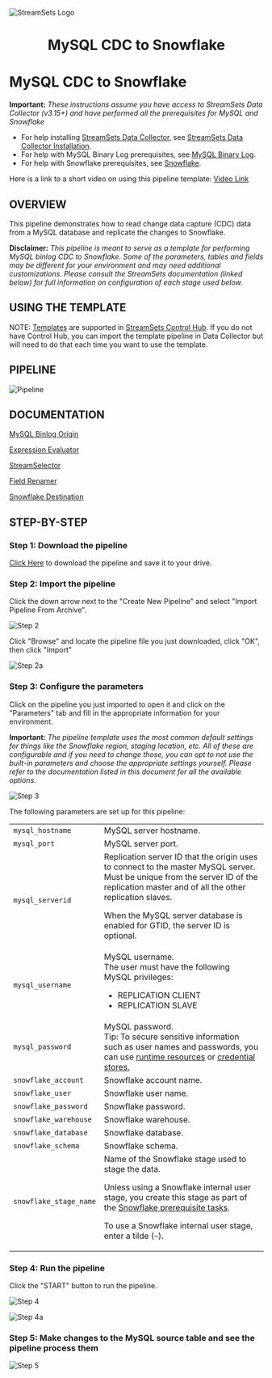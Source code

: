 ![StreamSets Logo](../../../../images/Full%20Color%20Transparent.png)

<h1><p align="center">MySQL CDC to Snowflake</p></h1>

# MySQL CDC to Snowflake

**Important:** *These instructions assume you have access to StreamSets Data Collector (v3.15+) and have performed all the prerequisites for MySQL and Snowflake*

- For help installing [StreamSets Data Collector](https://streamsets.com/products/dataops-platform/data-collector/), see [StreamSets Data Collector Installation](https://streamsets.com/documentation/datacollector/latest/help/datacollector/UserGuide/Installation/Install_title.html).
- For help with MySQL Binary Log prerequisites, see [MySQL Binary Log](https://streamsets.com/documentation/datacollector/latest/help/datacollector/UserGuide/Origins/MySQLBinaryLog.html).
- For help with Snowflake prerequisites, see [Snowflake](https://streamsets.com/documentation/datacollector/latest/help/datacollector/UserGuide/Destinations/Snowflake.html).

Here is a link to a short video on using this pipeline template: [Video Link](https://www.youtube.com/channel/UC_4K-__dngOCEmoZs7PVZAg)

## OVERVIEW

This pipeline demonstrates how to read change data capture (CDC) data from a MySQL database and replicate the changes to Snowflake.

**Disclaimer:** *This pipeline is meant to serve as a template for performing MySQL binlog CDC to Snowflake.  Some of the parameters, tables and fields may be different for your environment and may need additional customizations.  Please consult the StreamSets documentation (linked below) for full information on configuration of each stage used below.*

## USING THE TEMPLATE

NOTE: [Templates](https://streamsets.com/documentation/controlhub/latest/onpremhelp/controlhub/UserGuide/Pipelines/PipelineTemplates.html) are supported in [StreamSets Control Hub](https://streamsets.com/products/dataops-platform/control-hub/). If you do not have Control Hub, you can import the template pipeline in Data Collector but will need to do that each time you want to use the template.

## PIPELINE

![Pipeline](images/pipeline.png "MySQL CDC to Snowflake")

## DOCUMENTATION

[MySQL Binlog Origin](https://streamsets.com/documentation/datacollector/latest/help/datacollector/UserGuide/Origins/MySQLBinaryLog.html)

[Expression Evaluator](https://streamsets.com/documentation/datacollector/latest/help/datacollector/UserGuide/Processors/Expression.html)

[StreamSelector](https://streamsets.com/documentation/datacollector/latest/help/datacollector/UserGuide/Processors/StreamSelector.html)

[Field Renamer](https://streamsets.com/documentation/datacollector/latest/help/datacollector/UserGuide/Processors/FieldRenamer.html)

[Snowflake Destination](https://streamsets.com/documentation/datacollector/latest/help/datacollector/UserGuide/Destinations/Snowflake.html)

## STEP-BY-STEP

### Step 1: Download the pipeline

[Click Here](./MySQL_CDC_to_Snowflake.zip?raw=true) to download the pipeline and save it to your drive.

### Step 2: Import the pipeline

Click the down arrow next to the "Create New Pipeline" and select "Import Pipeline From Archive".

![Step 2](images/MySQLtoSnowflake_step2.png "Import the Pipeline")

Click "Browse" and locate the pipeline file you just downloaded, click "OK", then click "Import"

![Step 2a](images/MySQLtoSnowflake_step2a.png "Import the Pipeline")

### Step 3: Configure the parameters

Click on the pipeline you just imported to open it and click on the "Parameters" tab and fill in the appropriate information for your environment.

**Important:** *The pipeline template uses the most common default settings for things like the Snowflake region, staging location, etc. All of these are configurable and if you need to change those, you can opt to not use the built-in parameters and choose the appropriate settings yourself. Please refer to the documentation listed in this document for all the available options.*

![Step 3](images/MySQLtoSnowflake_step3.png "Configure the parameters")

The following parameters are set up for this pipeline:

<table>
  <tr>
   <td><code>mysql_hostname</code>
   </td>
   <td class="entry cellrowborder" headers="d436212e756 ">MySQL server hostname.</td>
  </tr>
  <tr>
   <td><code>mysql_port</code>
   </td>
   <td class="entry cellrowborder" headers="d436212e756 ">MySQL server port. </td>
  </tr>
  <tr>
   <td><code>mysql_serverid</code>
   </td>
   <td class="entry cellrowborder" headers="d436212e756 ">Replication server ID that the origin uses to connect to
                                        the master MySQL server. Must be unique from the server ID
                                        of the replication master and of all the other replication
                                            slaves.<p class="p">When the MySQL server database is enabled for
                                            GTID, the server ID is optional. </p>
</td>
  </tr>
  <tr>
   <td><code>mysql_username</code>
   </td>
   <td class="entry cellrowborder" headers="d436212e853 ">MySQL username. <div class="p">The user must have the following MySQL
                                                privileges:<ul>
                                                <li>REPLICATION CLIENT</li>
                                                <li>REPLICATION SLAVE</li>
                                            </ul>
</div>
</td>
  </tr>
  <tr>
   <td><code>mysql_password</code>
   </td>
   <td class="entry cellrowborder" headers="d436212e853 ">MySQL password.<div class="note tip"><span class="tiptitle">Tip:</span> <span class="ph" id="task_qbt_kyh_xx__d15e6239">To secure sensitive information such as user names and passwords, you can use <a class="xref" href="https://streamsets.com/documentation/datacollector/latest/help/index.html?contextID=concept_bs4_5nm_2s" title="Similar to runtime properties, runtime resources are values that you define in a file local to the Data Collector and call from within a pipeline. But with runtime resources, you can restrict the permissions for the files to secure information.">runtime resources</a> or <span class="ph"><a class="xref" href="https://streamsets.com/documentation/datacollector/latest/help/index.html?contextID=concept_bt1_bpj_r1b">credential stores.</a></span></span></div>
</td>
  </tr>
  <tr>
   <td><code>snowflake_account</code>
   </td>
   <td class="entry cellrowborder" headers="d198512e2230 ">Snowflake account name.</td>
  </tr>
  <tr>
   <td><code>snowflake_user</code>
   </td>
   <td class="entry cellrowborder" headers="d198512e2230 ">Snowflake user name.</td>
  </tr>
  <tr>
   <td><code>snowflake_password</code>
   </td>
   <td class="entry cellrowborder" headers="d198512e2230 ">Snowflake password.</td>
  </tr>
  <tr>
   <td><code>snowflake_warehouse</code>
   </td>
   <td class="entry cellrowborder" headers="d198512e2372 ">Snowflake warehouse.</td>
  </tr>
  <tr>
   <td><code>snowflake_database</code>
   </td>
   <td class="entry cellrowborder" headers="d198512e2372 ">Snowflake database.</td>
  </tr>
  <tr>
   <td><code>snowflake_schema</code>
   </td>
   <td class="entry cellrowborder" headers="d198512e2372 ">Snowflake schema.</td>
  </tr>
  <tr>
   <td><code>snowflake_stage_name</code>
   </td>
   <td class="entry cellrowborder" headers="d198512e2713 ">Name of the Snowflake stage used to stage the data.
                                            <p class="p">Unless using a Snowflake internal user stage, you
                                            create this stage as part of the <a class="xref" href="https://streamsets.com/documentation/datacollector/latest/help/index.html?contextID=concept_ysy_fcj_ggb">Snowflake prerequisite tasks</a>.</p>
<p class="p">To use a
                                            Snowflake internal user stage, enter a tilde
                                                (<code class="ph codeph">~</code>).</p>
</td>
  </tr>
</table>

### Step 4: Run the pipeline

Click the "START" button to run the pipeline.

![Step 4](images/MySQLtoSnowflake_step4.png "Run the pipeline")

![Step 4a](images/MySQLtoSnowflake_step4a.png "Run the pipeline")

### Step 5: Make changes to the MySQL source table and see the pipeline process them

![Step 5](images/MySQLtoSnowflake_step5.png "View the results")
